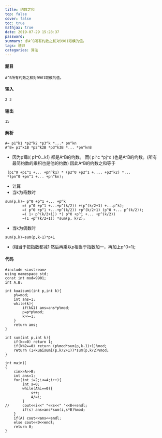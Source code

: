```yaml
---
title: 约数之和
top: false
cover: false
toc: true
mathjax: true
date: 2019-07-29 15:28:37
password:
summary: 求A^B所有约数之和对9901取模的值。
tags: 递归
categories: 算法
---
```

#### 题目

`A^B所有约数之和对9901取模的值。`

#### 输入 
```
2 3
```
#### 输出

```
15 
```

#### 解析 

```
A= p1^k1 *p2^k2 *p3^k *...* pn^kn
A^B= p1^k1B *p2^k2B *p3^k3B *... *pn^knB
```
 - 因为p1取( p1^0...k1)  都是A^B的约数。
而( pi^c *pj^d )也是A^B的约数。(所有最简约数的乘积也是他的约数)
因此A^B的约数之和等于

```
 (p1^0 +p1^1 +... +pn^k1) * (p2^0 +p2^1 +.... +p2^k2) *... 
 *(pn^0 +pn^1 +... +pn^kn);
```

 - 计算 
 - 当k为奇数时 

```
sum(p,k)= p^0 +p^1 +... +p^k
        =( p^0 +p^1 +...+p^(k/2)) +(p^(k/2+1) +...p^k);
        =( p^0 +p^1 +...+p^(k/2)) +p^(k/2+1) (p^0 +... p^(k/2));
        =( 1+ p^(k/2+1)) *( p^0 +p^1 +... +p^(k/2))
        =(1 +p^(k/2+1)) *sum(p, k/2);
```

  - 当k为偶数时 
 

```
sum(p,k)=sum(p,k-1)*p+1    
```

 -  (相当于把指数都减1   然后再乘以p相当于指数加一，再加上p^0=1); 



#### 代码

```
#include <iostream>
using namespace std;
const int mod=9901;
int A,B; 

int kuaisumi(int p,int k){
	p%=mod;
	int ans=1;
	while(k){
		if(k&1) ans=ans*p%mod;
		p=p*p%mod;
		k>>=1;
	}
	return ans;
}

int sum(int p,int k){
	if(k==0) return 1;
	if(k%2==0) return (p%mod*sum(p,k-1)+1)%mod;
	return (1+kuaisumi(p,k/2+1))*sum(p,k/2)%mod;
}

int main()
{
	cin>>A>>B;
	int ans=1;
	for(int i=2;i<=A;i++){
		int s=0;
		while(A%i==0){
			s++;
			A/=i;
		}
//		cout<<i<<" "<<s<<" "<<B<<endl;
		if(s) ans=ans*sum(i,s*B)%mod;
	} 
	if(A) cout<<ans<<endl;
	else cout<<0<<endl;
	return 0;
}
```